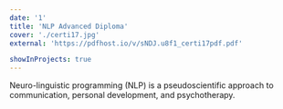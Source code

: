 ```yaml
---
date: '1'
title: 'NLP Advanced Diploma'
cover: './certi17.jpg'
external: 'https://pdfhost.io/v/sNDJ.u8f1_certi17pdf.pdf'

showInProjects: true
---
```

Neuro-linguistic programming (NLP) is a pseudoscientific approach to communication, personal development, and psychotherapy.
